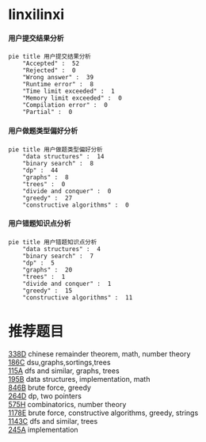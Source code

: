 # linxilinxi

<!-- tabs:start -->



#### **用户提交结果分析**

```mermaid
pie title 用户提交结果分析
    "Accepted" :  52
    "Rejected" :  0
    "Wrong answer" :  39
    "Runtime error" :  8
    "Time limit exceeded" :  1
    "Memory limit exceeded" :  0
    "Compilation error" :  0
    "Partial" :  0
```

#### **用户做题类型偏好分析**

```mermaid
pie title 用户做题类型偏好分析
    "data structures" :  14
    "binary search" :  8
    "dp" :  44
    "graphs" :  8
    "trees" :  0
    "divide and conquer" :  0
    "greedy" :  27
    "constructive algorithms" :  0
```
#### **用户错题知识点分析**

```mermaid
pie title 用户错题知识点分析
    "data structures" :  4
    "binary search" :  7
    "dp" :  5
    "graphs" :  20
    "trees" :  1
    "divide and conquer" :  1
    "greedy" :  15
    "constructive algorithms" :  11
```



<!-- tabs:end -->
# 推荐题目
[338D](https://codeforces.com/contest/338/problem/D)		chinese remainder theorem,
                        math,
                        number theory		  
[186C](https://codeforces.com/contest/186/problem/C)		dsu,graphs,sortings,trees		  
[115A](https://codeforces.com/contest/115/problem/A)		dfs and similar,
                        graphs,
                        trees		  
[195B](https://codeforces.com/contest/195/problem/B)		data structures,
                        implementation,
                        math		  
[846B](https://codeforces.com/contest/846/problem/B)		brute force,
                        greedy		  
[264D](https://codeforces.com/contest/264/problem/D)		dp,
                        two pointers		  
[575H](https://codeforces.com/contest/575/problem/H)		combinatorics,
                        number theory		  
[1178E](https://codeforces.com/contest/1178/problem/E)		brute force,
                        constructive algorithms,
                        greedy,
                        strings		  
[1143C](https://codeforces.com/contest/1143/problem/C)		dfs and similar,
                        trees		  
[245A](https://codeforces.com/contest/245/problem/A)		implementation		  
